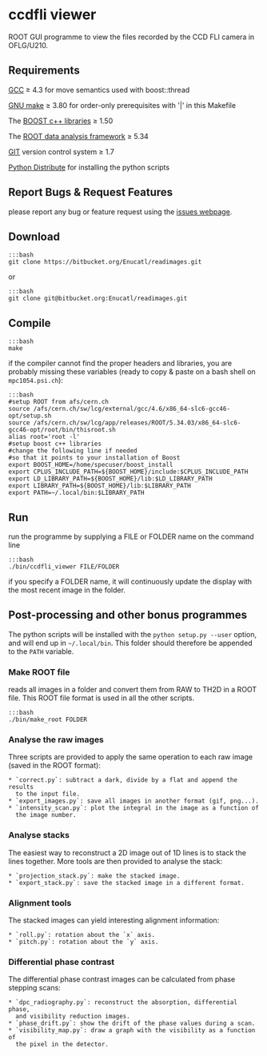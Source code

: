 # ccdfli viewer

ROOT GUI programme to view the files recorded by the CCD
FLI camera in OFLG/U210.


## Requirements

[GCC](gcc.gnu.org "GCC homepage") ≥ 4.3 for move semantics used with boost::thread

[GNU make](www.gnu.org/software/make/ "make homepage") ≥ 3.80 for order-only prerequisites with '|' in this Makefile

The [BOOST c++ libraries](http://www.boost.org "BOOST homepage") ≥ 1.50

The [ROOT data analysis framework](http://root.cern.ch "ROOT homepage") ≥ 5.34

[GIT](http://git-scm.com/ "GIT homepage") version control system ≥ 1.7

[Python Distribute](http://pythonhosted.org/distribute/index.html) for
installing the python scripts


## Report Bugs & Request Features

please report any bug or feature request using the [issues webpage](https://bitbucket.org/Enucatl/readimages/issues/new).


## Download

    :::bash
    git clone https://bitbucket.org/Enucatl/readimages.git

or 

    :::bash
    git clone git@bitbucket.org:Enucatl/readimages.git

## Compile

    :::bash
    make


if the compiler cannot find the proper headers and libraries, you are
    probably missing these variables (ready to copy & paste on a bash shell
    on `mpc1054.psi.ch`):

    :::bash
    #setup ROOT from afs/cern.ch
    source /afs/cern.ch/sw/lcg/external/gcc/4.6/x86_64-slc6-gcc46-opt/setup.sh
    source /afs/cern.ch/sw/lcg/app/releases/ROOT/5.34.03/x86_64-slc6-gcc46-opt/root/bin/thisroot.sh
    alias root='root -l'
    #setup boost c++ libraries
    #change the following line if needed
    #so that it points to your installation of Boost
    export BOOST_HOME=/home/specuser/boost_install
    export CPLUS_INCLUDE_PATH=${BOOST_HOME}/include:$CPLUS_INCLUDE_PATH
    export LD_LIBRARY_PATH=${BOOST_HOME}/lib:$LD_LIBRARY_PATH
    export LIBRARY_PATH=${BOOST_HOME}/lib:$LIBRARY_PATH
    export PATH=~/.local/bin:$LIBRARY_PATH


## Run

run the programme by supplying a FILE or FOLDER name on the command line

    :::bash
    ./bin/ccdfli_viewer FILE/FOLDER

if you specify a FOLDER name, it will continuously update the display with
    the most recent image in the folder.


## Post-processing and other bonus programmes

The python scripts will be installed with the `python setup.py --user` option, and will end up in `~/.local/bin`. This folder should therefore be appended to the `PATH` variable.

### Make ROOT file
reads all images in a folder and convert them from RAW to TH2D in a ROOT file.
This ROOT file format is used in all the other scripts.

    :::bash
    ./bin/make_root FOLDER

### Analyse the raw images
Three scripts are provided to apply the same operation to each raw image
(saved in the ROOT format):

    * `correct.py`: subtract a dark, divide by a flat and append the results
      to the input file.
    * `export_images.py`: save all images in another format (gif, png...).
    * `intensity_scan.py`: plot the integral in the image as a function of
      the image number.

### Analyse stacks
The easiest way to reconstruct a 2D image out of 1D lines is to stack the
lines together. More tools are then provided to analyse the stack:

    * `projection_stack.py`: make the stacked image.
    * `export_stack.py`: save the stacked image in a different format.

### Alignment tools
The stacked images can yield interesting alignment information:

    * `roll.py`: rotation about the `x` axis.
    * `pitch.py`: rotation about the `y` axis.

### Differential phase contrast
The differential phase contrast images can be calculated from phase stepping
scans:

    * `dpc_radiography.py`: reconstruct the absorption, differential phase,
      and visibility reduction images.
    * `phase_drift.py`: show the drift of the phase values during a scan.
    * `visibility_map.py`: draw a graph with the visibility as a function of
      the pixel in the detector.
